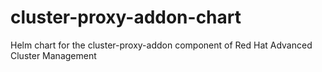 # cluster-proxy-addon-chart

Helm chart for the cluster-proxy-addon component of Red Hat Advanced Cluster Management